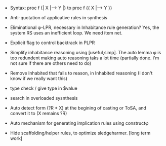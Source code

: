 - Syntax: proc f {| X |--> Y |} to proc f {{ X |--> Y }}
- Anti-quotation of applicative rules in synthesis
- Eliminational φ-LPR, necessary in Inhabitance rule generation? Yes, the system RS uses an inefficient loop. We need item net.
- Explicit flag to control backtrack in PLPR
- Simplify inhabitance reasoning using [useful,simp]. The auto lemma φ is too redundent making auto reasoning taks a lot time (partially done. i'm not sure if there are others need to do)
- Remove Inhabited that fails to reason, in Inhabited reasoning (I don't know if we really want this)
- type check / give type in $value
- search in overloaded sysnthesis
- Auto detect form (?R * X) at the begining of casting or ToSA, and convert it to (X remains ?R)

- Auto mechanism for generating implication rules using constructφ
- Hide scaffolding/helper rules, to optimize sledgeharmer. [long term work]

